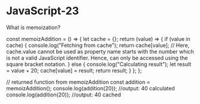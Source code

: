 # JavaScript-23
What is memoization? 

const memoizAddition = () => {
  let cache = {};
  return (value) => {
    if (value in cache) {
      console.log("Fetching from cache");
      return cache[value]; // Here, cache.value cannot be used as property name starts with the number which is not a valid JavaScript  identifier. Hence, can only be accessed using the square bracket notation.
    } else {
      console.log("Calculating result");
      let result = value + 20;
      cache[value] = result;
      return result;
    }
  };
};

// returned function from memoizAddition
const addition = memoizAddition();
console.log(addition(20)); //output: 40 calculated
console.log(addition(20)); //output: 40 cached
